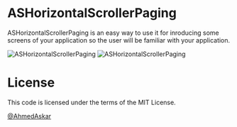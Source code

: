 # ASHorizontalScrollerPaging
ASHorizontalScrollerPaging is an easy way to use it for inroducing some screens of your application so the user will be familiar with your application.


![ASHorizontalScrollerPaging](https://github.com/AhmedAskar/ASHorizontalScrollerPaging/blob/master/ASHorizontalScrollerPaging/Shoot1.png) ![ASHorizontalScrollerPaging](https://github.com/AhmedAskar/ASHorizontalScrollerPaging/blob/master/ASHorizontalScrollerPaging/Shoot2.png)

# License

This code is licensed under the terms of the MIT License.

[@AhmedAskar](https://www.linkedin.com/in/ahmed-askar-8a093244?trk=hp-identity-photo)